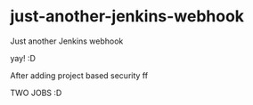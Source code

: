 # just-another-jenkins-webhook
Just another Jenkins webhook


yay! :D

After adding project based security
ff

TWO JOBS :D
